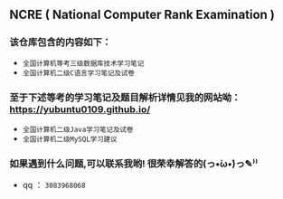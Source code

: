 ## NCRE ( National Computer Rank Examination )

### 该仓库包含的内容如下：
- `全国计算机等考三级数据库技术学习笔记`
- `全国计算机二级C语言学习笔记及试卷`

### 至于下述等考的学习笔记及题目解析详情见我的网站呦：https://yubuntu0109.github.io/
- `全国计算机二级Java学习笔记及试卷`
- `全国计算机二级MySQL学习建议`

### 如果遇到什么问题,可以联系我哟! 很荣幸解答的(っ•̀ω•́)っ✎⁾⁾ 
- qq ： `3083968068`
